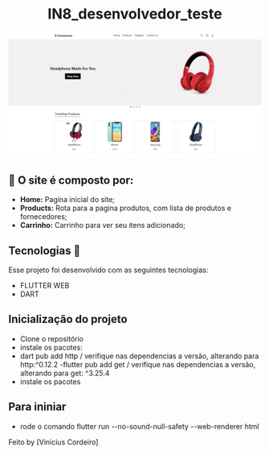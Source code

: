 <h1 align="center">IN8_desenvolvedor_teste</h1>

<img src="assets/E-commerce.jpg">

## 🤯 O site é composto por:

- **Home:** Pagina inicial do site;
- **Products:** Rota para a pagina produtos, com lista de produtos e fornecedores;
- **Carrinho:** Carrinho para ver seu itens adicionado;

## Tecnologias 🚀 

Esse projeto foi desenvolvido com as seguintes tecnologias:

- FLUTTER WEB
- DART

## Inicialização do projeto

- Clone o repositório
- instale os pacotes:
- dart pub add http / verifique nas dependencias a versão, alterando para http:^0.12.2
-flutter pub add get / verifique nas dependencias a versão, alterando para   get: ^3.25.4
- instale os pacotes

## Para ininiar

- rode o comando flutter run --no-sound-null-safety --web-renderer html


Feito  by [Vinicius Cordeiro]